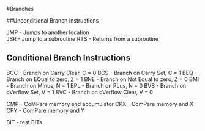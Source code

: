 #Branches

##Unconditional Branch Instructions

JMP - Jumps to another location  
JSR - Jump to a subroutine
RTS - Returns from a subroutine

## Conditional Branch Instructions

   
BCC  - Branch on Carry Clear,       C = 0
BCS  - Branch on Carry Set,         C = 1
BEQ  - Branch on EQual to zero,     Z = 1
BNE  - Branch on Not Equal to zero, Z = 0
BMI  - Branch on MInus,             N = 1
BPL  - Branch on PLus,              N = 0
BVS  - Branch on oVerflow Set,      V = 1
BVC  - Branch on oVerflow Clear,    V = 0
   
CMP  - CoMPare memory and accumulator
CPX  - ComPare memory and X
CPY  - ComPare memory and Y
   
BIT  - test BITs
